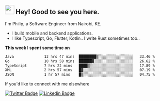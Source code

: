 <h2><img src="https://slackmojis.com/emojis/3643-cool-doge/download" width="30"/> Hey! Good to see you here.</h2>

<p>I'm Philip, a Software Engineer from Nairobi, KE. 

- I build mobile and backend applications.
- I like Typescript, Go, Flutter, Kotlin.. I write Rust sometimes too..</p>

**This week I spent some time on**
<!--START_SECTION:waka-->

```txt
Java              13 hrs 47 mins  ████████▒░░░░░░░░░░░░░░░░   33.46 %
Go                10 hrs 58 mins  ██████▓░░░░░░░░░░░░░░░░░░   26.62 %
TypeScript        7 hrs 22 mins   ████▒░░░░░░░░░░░░░░░░░░░░   17.89 %
XML               2 hrs 57 mins   █▓░░░░░░░░░░░░░░░░░░░░░░░   07.19 %
JSON              1 hr 57 mins    █▒░░░░░░░░░░░░░░░░░░░░░░░   04.75 %
```

<!--END_SECTION:waka-->

If you'd like to connect with me elsewhere

[![Twitter Badge](https://img.shields.io/badge/-Twitter-1ca0f1?style=flat-square&labelColor=1ca0f1&logo=twitter&logoColor=white&link=https://twitter.com/_diogorodrigues)](https://twitter.com/kimathiphil)  [![Linkedin Badge](https://img.shields.io/badge/-LinkedIn-blue?style=flat-square&logo=Linkedin&logoColor=white&link=https://www.linkedin.com/in/philip-kimathi-2604a9114/)](https://www.linkedin.com/in/philip-kimathi-2604a9114/)
